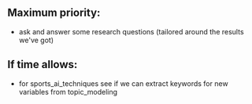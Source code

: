 ## Maximum priority:
- ask and answer some research questions (tailored around the results we've got)

## If time allows:

- for sports_ai_techniques see if we can extract keywords for new variables from topic_modeling
